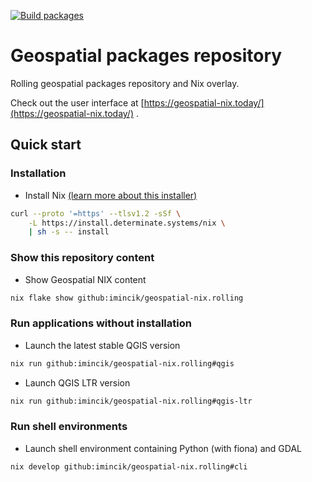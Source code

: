 [![Build packages](https://github.com/imincik/geospatial-nix.rolling/actions/workflows/build-packages.yml/badge.svg)](https://github.com/imincik/geospatial-nix.rolling/actions/workflows/build-packages.yml)

# Geospatial packages repository

Rolling geospatial packages repository and Nix overlay.

Check out the user interface at
[https://geospatial-nix.today/](https://geospatial-nix.today/) .

## Quick start

### Installation

* Install Nix
  [(learn more about this installer)](https://zero-to-nix.com/start/install)
```bash
curl --proto '=https' --tlsv1.2 -sSf \
    -L https://install.determinate.systems/nix \
    | sh -s -- install
  ```

### Show this repository content

* Show Geospatial NIX content
```bash
nix flake show github:imincik/geospatial-nix.rolling
```

### Run applications without installation

* Launch the latest stable QGIS version
```bash
nix run github:imincik/geospatial-nix.rolling#qgis
```

* Launch QGIS LTR version
```bash
nix run github:imincik/geospatial-nix.rolling#qgis-ltr
```

### Run shell environments

* Launch shell environment containing Python (with fiona) and GDAL
```bash
nix develop github:imincik/geospatial-nix.rolling#cli
```
